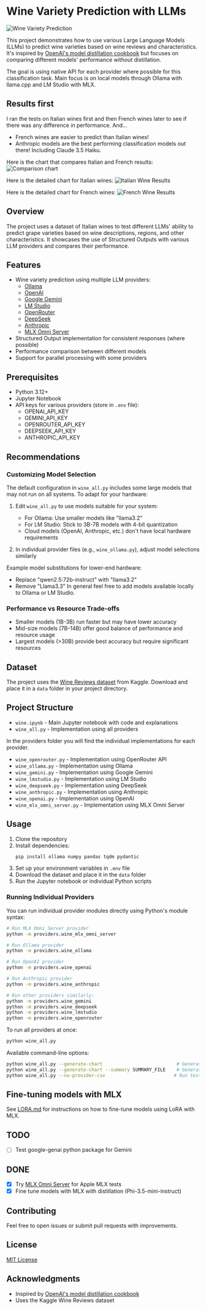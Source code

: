 # Wine Variety Prediction with LLMs

![Wine Variety Prediction](./images/guess_the_wine.webp)

This project demonstrates how to use various Large Language Models (LLMs) to predict wine varieties based on wine reviews and characteristics. It's inspired by [OpenAI's model distillation cookbook](https://cookbook.openai.com/examples/leveraging_model_distillation_to_fine-tune_a_model) but focuses on comparing different models' performance without distillation.

The goal is using native API for each provider where possible for this classification task.
Main focus is on local models through Ollama with llama.cpp and LM Studio with MLX.

## Results first
I ran the tests on Italian wines first and then French wines later to see if there was any difference in performance.
And...
- French wines are easier to predict than Italian wines!
- Anthropic models are the best performing classification models out there! Including Claude 3.5 Haiku.

Here is the chart that compares Italian and French results:
![Comparison chart](./images/italy_france_comparison.png)

Here is the detailed chart for Italian wines:
![Italian Wine Results](./results/accuracy_chart_20250105_095642.png) 

Here is the detailed chart for French wines:
![French Wine Results](./results/accuracy_chart_20250105_115642.png)

## Overview

The project uses a dataset of Italian wines to test different LLMs' ability to predict grape varieties based on wine descriptions, regions, and other characteristics. It showcases the use of Structured Outputs with various LLM providers and compares their performance.

## Features

- Wine variety prediction using multiple LLM providers:
  - [Ollama](https://ollama.ai)
  - [OpenAI](https://openai.com)
  - [Google Gemini](https://gemini.google.com)
  - [LM Studio](https://lmstudio.ai)
  - [OpenRouter](https://openrouter.ai)
  - [DeepSeek](https://deepseek.com)
  - [Anthropic](https://anthropic.com)
  - [MLX Omni Server](https://github.com/madroidmaq/mlx-omni-server)
- Structured Output implementation for consistent responses (where possible)
- Performance comparison between different models
- Support for parallel processing with some providers

## Prerequisites

- Python 3.12+
- Jupyter Notebook
- API keys for various providers (store in `.env` file):
  - OPENAI_API_KEY
  - GEMINI_API_KEY
  - OPENROUTER_API_KEY
  - DEEPSEEK_API_KEY
  - ANTHROPIC_API_KEY

## Recommendations

### Customizing Model Selection
The default configuration in `wine_all.py` includes some large models that may not run on all systems. To adapt for your hardware:

1. Edit `wine_all.py` to use models suitable for your system:
   - For Ollama: Use smaller models like "llama3.2"
   - For LM Studio: Stick to 3B-7B models with 4-bit quantization
   - Cloud models (OpenAI, Anthropic, etc.) don't have local hardware requirements

2. In individual provider files (e.g., `wine_ollama.py`), adjust model selections similarly

Example model substitutions for lower-end hardware:
- Replace "qwen2.5:72b-instruct" with "llama3.2"
- Remove "Llama3.3" 
In general feel free to add models available locally to Ollama or LM Studio.

### Performance vs Resource Trade-offs
- Smaller models (1B-3B) run faster but may have lower accuracy
- Mid-size models (7B-14B) offer good balance of performance and resource usage
- Largest models (>30B) provide best accuracy but require significant resources

## Dataset

The project uses the [Wine Reviews dataset](https://www.kaggle.com/datasets/zynicide/wine-reviews) from Kaggle. Download and place it in a `data` folder in your project directory.

## Project Structure

- `wine.ipynb` - Main Jupyter notebook with code and explanations
- `wine_all.py` - Implementation using all providers

In the providers folder you will find the individual implementations for each provider.
- `wine_openrouter.py` - Implementation using OpenRouter API
- `wine_ollama.py` - Implementation using Ollama
- `wine_gemini.py` - Implementation using Google Gemini
- `wine_lmstudio.py` - Implementation using LM Studio
- `wine_deepseek.py` - Implementation using DeepSeek
- `wine_anthropic.py` - Implementation using Anthropic
- `wine_openai.py` - Implementation using OpenAI
- `wine_mlx_omni_server.py` - Implementation using MLX Omni Server

## Usage

1. Clone the repository
2. Install dependencies:
   ```bash
   pip install ollama numpy pandas tqdm pydantic
   ```
3. Set up your environment variables in `.env` file
4. Download the dataset and place it in the `data` folder
5. Run the Jupyter notebook or individual Python scripts

### Running Individual Providers

You can run individual provider modules directly using Python's module syntax:

```bash
# Run MLX Omni Server provider
python -m providers.wine_mlx_omni_server

# Run Ollama provider
python -m providers.wine_ollama

# Run OpenAI provider
python -m providers.wine_openai

# Run Anthropic provider
python -m providers.wine_anthropic

# Run other providers similarly:
python -m providers.wine_gemini
python -m providers.wine_deepseek
python -m providers.wine_lmstudio
python -m providers.wine_openrouter
```

To run all providers at once:
```bash
python wine_all.py
```

Available command-line options:
```bash
python wine_all.py --generate-chart                           # Generate chart from most recent results without running new tests
python wine_all.py --generate-chart --summary SUMMARY_FILE    # Generate chart from specific summary file (e.g., summary_20250105_095642.csv)
python wine_all.py --no-provider-csv                         # Run tests but don't save individual provider results to CSV files
```

## Fine-tuning models with MLX
See [LORA.md](LORA.md) for instructions on how to fine-tune models using LoRA with MLX.

## TODO

- [ ] Test google-genai python package for Gemini

## DONE

- [x] Try [MLX Omni Server](https://github.com/madroidmaq/mlx-omni-server) for Apple MLX tests
- [x] Fine tune models with MLX with distillation (Phi-3.5-mini-instruct) 

## Contributing

Feel free to open issues or submit pull requests with improvements.

## License

[MIT License](LICENSE)

## Acknowledgments

- Inspired by [OpenAI's model distillation cookbook](https://cookbook.openai.com/examples/leveraging_model_distillation_to_fine-tune_a_model)
- Uses the Kaggle Wine Reviews dataset 